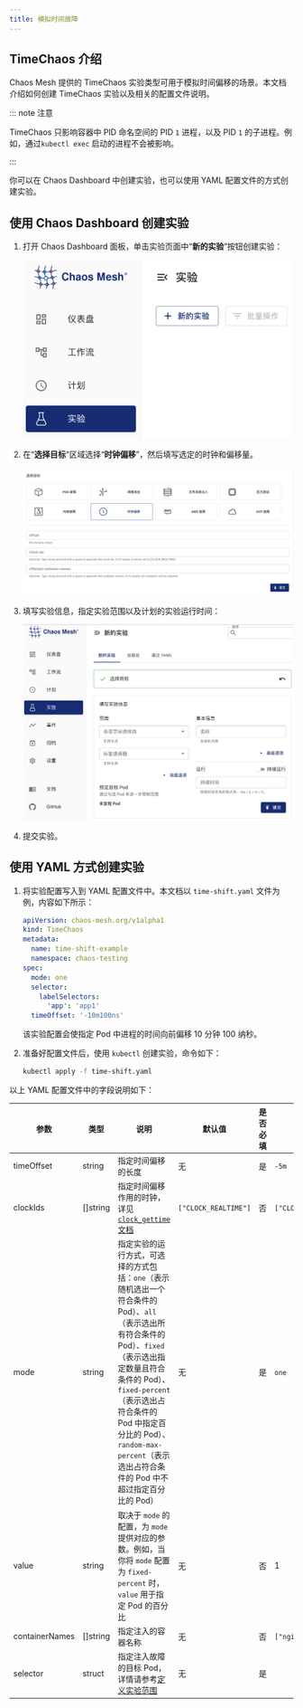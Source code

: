 ```yaml
---
title: 模拟时间故障
---
```


## TimeChaos 介绍

Chaos Mesh 提供的 TimeChaos 实验类型可用于模拟时间偏移的场景。本文档介绍如何创建 TimeChaos 实验以及相关的配置文件说明。

::: note 注意

TimeChaos 只影响容器中 PID 命名空间的 PID `1` 进程，以及 PID `1` 的子进程。例如，通过`kubectl exec` 启动的进程不会被影响。

:::

你可以在 Chaos Dashboard 中创建实验，也可以使用 YAML 配置文件的方式创建实验。

## 使用 Chaos Dashboard 创建实验

1. 打开 Chaos Dashboard 面板，单击实验页面中“**新的实验**”按钮创建实验：

   ![创建实验](./img/create-new-exp.png)

2. 在“**选择目标**”区域选择“**时钟偏移**”，然后填写选定的时钟和偏移量。

   ![TimeChaos 实验](./img/timechaos-exp.png)

3. 填写实验信息，指定实验范围以及计划的实验运行时间：

   ![实验信息](./img/exp-info.png)

4. 提交实验。

## 使用 YAML 方式创建实验

1. 将实验配置写入到 YAML 配置文件中。本文档以 `time-shift.yaml` 文件为例，内容如下所示：

   ```yaml
   apiVersion: chaos-mesh.org/v1alpha1
   kind: TimeChaos
   metadata:
     name: time-shift-example
     namespace: chaos-testing
   spec:
     mode: one
     selector:
       labelSelectors:
         'app': 'app1'
     timeOffset: '-10m100ns'
   ```

   该实验配置会使指定 Pod 中进程的时间向前偏移 10 分钟 100 纳秒。

2. 准备好配置文件后，使用 `kubectl` 创建实验，命令如下：

   ```bash
   kubectl apply -f time-shift.yaml
   ```

以上 YAML 配置文件中的字段说明如下：

| 参数 | 类型 | 说明 | 默认值 | 是否必填 | 示例 |
| --- | --- | --- | --- | --- | --- |
| timeOffset | string | 指定时间偏移的长度 | 无 | 是 | `-5m` |
| clockIds | []string | 指定时间偏移作用的时钟，详见 [`clock_gettime` 文档](https://man7.org/linux/man-pages/man2/clock_gettime.2.html) | `["CLOCK_REALTIME"]` | 否 | `["CLOCK_REALTIME","CLOCK_MONOTONIC"]` |
| mode | string | 指定实验的运行方式，可选择的方式包括：`one`（表示随机选出一个符合条件的 Pod）、`all`（表示选出所有符合条件的 Pod）、`fixed`（表示选出指定数量且符合条件的 Pod）、`fixed-percent`（表示选出占符合条件的 Pod 中指定百分比的 Pod）、`random-max-percent`（表示选出占符合条件的 Pod 中不超过指定百分比的 Pod） | 无 | 是 | `one` |
| value | string | 取决于 `mode` 的配置，为 `mode` 提供对应的参数。例如，当你将 `mode` 配置为 `fixed-percent` 时，`value` 用于指定 Pod 的百分比 | 无 | 否 | 1 |
| containerNames | []string | 指定注入的容器名称 | 无 | 否 | `["nginx"]` |
| selector | struct | 指定注入故障的目标 Pod，详情请参考[定义实验范围](./define-chaos-experiment-scope.md) | 无 | 是 |  |
